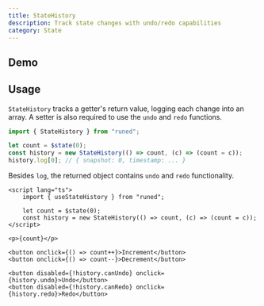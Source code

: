 ```yaml
---
title: StateHistory
description: Track state changes with undo/redo capabilities
category: State
---
```


<script>
import Demo from '$lib/components/demos/state-history.svelte';
</script>

## Demo

<Demo />

## Usage

`StateHistory` tracks a getter's return value, logging each change into an array. A setter is also
required to use the `undo` and `redo` functions.

<!-- prettier-ignore -->
```ts
import { StateHistory } from "runed";

let count = $state(0);
const history = new StateHistory(() => count, (c) => (count = c));
history.log[0]; // { snapshot: 0, timestamp: ... }
```

Besides `log`, the returned object contains `undo` and `redo` functionality.

<!-- prettier-ignore -->
```svelte
<script lang="ts">
	import { useStateHistory } from "runed";

	let count = $state(0);
	const history = new StateHistory(() => count, (c) => (count = c));
</script>

<p>{count}</p>

<button onclick={() => count++}>Increment</button>
<button onclick={() => count--}>Decrement</button>

<button disabled={!history.canUndo} onclick={history.undo}>Undo</button>
<button disabled={!history.canRedo} onclick={history.redo}>Redo</button>
```
